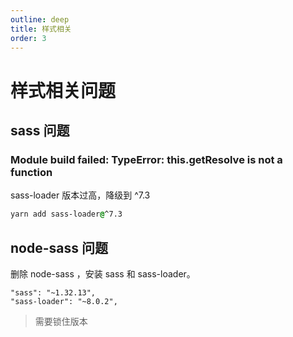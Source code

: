 ```yaml
---
outline: deep
title: 样式相关
order: 3
---
```


# 样式相关问题

## sass 问题

### Module build failed: TypeError: this.getResolve is not a function

sass-loader 版本过高，降级到 ^7.3

```css
yarn add sass-loader@^7.3
```

## node-sass 问题

删除 node-sass ，安装 sass 和 sass-loader。

```
"sass": "~1.32.13",
"sass-loader": "~8.0.2",
```

> 需要锁住版本
